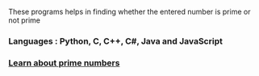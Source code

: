 These programs helps in finding whether the entered number is prime or not prime
### Languages : Python, C, C++, C#, Java and JavaScript
### [Learn about prime numbers](https://www.geeksforgeeks.org/prime-numbers/)
